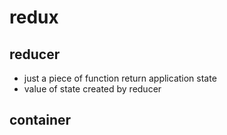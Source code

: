 # redux

## reducer 
* just a piece of function return application state
* value of state created by reducer

## container 